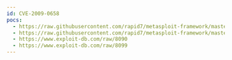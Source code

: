 ```yaml
---
id: CVE-2009-0658
pocs:
  - https://raw.githubusercontent.com/rapid7/metasploit-framework/master/modules/exploits/windows/browser/adobe_jbig2decode.rb
  - https://raw.githubusercontent.com/rapid7/metasploit-framework/master/modules/exploits/windows/fileformat/adobe_jbig2decode.rb
  - https://www.exploit-db.com/raw/8090
  - https://www.exploit-db.com/raw/8099
---
```

